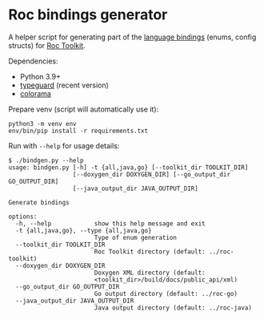 # Roc bindings generator

A helper script for generating part of the [language bindings](https://roc-streaming.org/toolkit/docs/api/bindings.html) (enums, config structs) for [Roc Toolkit](https://github.com/roc-streaming/roc-toolkit/).

Dependencies:

* Python 3.9+
* [typeguard](https://pypi.org/project/typeguard/) (recent version)
* [colorama](https://pypi.org/project/colorama/)

Prepare venv (script will automatically use it):

```
python3 -m venv env
env/bin/pip install -r requirements.txt
```

Run with `--help` for usage details:

```
$ ./bindgen.py --help
usage: bindgen.py [-h] -t {all,java,go} [--toolkit_dir TOOLKIT_DIR]
                  [--doxygen_dir DOXYGEN_DIR] [--go_output_dir GO_OUTPUT_DIR]
                  [--java_output_dir JAVA_OUTPUT_DIR]

Generate bindings

options:
  -h, --help            show this help message and exit
  -t {all,java,go}, --type {all,java,go}
                        Type of enum generation
  --toolkit_dir TOOLKIT_DIR
                        Roc Toolkit directory (default: ../roc-toolkit)
  --doxygen_dir DOXYGEN_DIR
                        Doxygen XML directory (default:
                        <toolkit_dir>/build/docs/public_api/xml)
  --go_output_dir GO_OUTPUT_DIR
                        Go output directory (default: ../roc-go)
  --java_output_dir JAVA_OUTPUT_DIR
                        Java output directory (default: ../roc-java)
```
